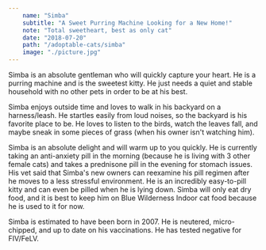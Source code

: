 ```yaml
---
    name: "Simba"
    subtitle: "A Sweet Purring Machine Looking for a New Home!"
    note: "Total sweetheart, best as only cat"
    date: "2018-07-20"
    path: "/adoptable-cats/simba"
    image: "./picture.jpg"
---
```


Simba is an absolute gentleman who will quickly capture your heart. He is a purring machine and is the sweetest kitty. He just needs a quiet and stable household with no other pets in order to be at his best.

Simba enjoys outside time and loves to walk in his backyard on a harness/leash. He startles easily from loud noises, so the backyard is his favorite place to be. He loves to listen to the birds, watch the leaves fall, and maybe sneak in some pieces of grass (when his owner isn't watching him).

Simba is an absolute delight and will warm up to you quickly. He is currently taking an anti-anxiety pill in the morning (because he is living with 3 other female cats) and takes a prednisone pill in the evening for stomach issues. His vet said that Simba's new owners can reexamine his pill regimen after he moves to a less stressful environment. He is an incredibly easy-to-pill kitty and can even be pilled when he is lying down. Simba will only eat dry food, and it is best to keep him on Blue Wilderness Indoor cat food because he is used to it for now.

Simba is estimated to have been born in 2007. He is neutered, micro-chipped, and up to date on his vaccinations. He has tested negative for FIV/FeLV.

